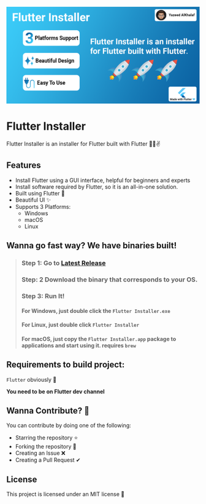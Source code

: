 ![github_social_preview]

# Flutter Installer

Flutter Installer is an installer for Flutter built with Flutter 💙😎✌

## Features

- Install Flutter using a GUI interface, helpful for beginners and experts
- Install software required by Flutter, so it is an all-in-one solution.
- Built using Flutter 💙
- Beautiful UI ✨
- Supports 3 Platforms:
    - Windows
    - macOS
    - Linux

## Wanna go fast way? We have binaries built!

> ### Step 1: Go to [Latest Release](https://github.com/YazeedAlKhalaf/Flutter_Installer/releases/latest)
>
> ### Step: 2 Download the binary that corresponds to your OS.
>
> ### Step 3: Run It!
>
> #### For Windows, just double click the `Flutter Installer.exe`
>
> #### For Linux, just double click `Flutter Installer`
>
> #### For macOS, just copy the `Flutter Installer.app` package to applications and start using it. requires `brew`

## Requirements to build project:

`Flutter` obviously 🚀

**You need to be on Flutter dev channel**

## Wanna Contribute? 🚀

You can contribute by doing one of the following:

- Starring the repository ⭐
- Forking the repository 🍴
- Creating an Issue ❌
- Creating a Pull Request ✔

## License

This project is licensed under an MIT license 🚀

[github_social_preview]: assets/misc/github_social_preview_FULL.png
